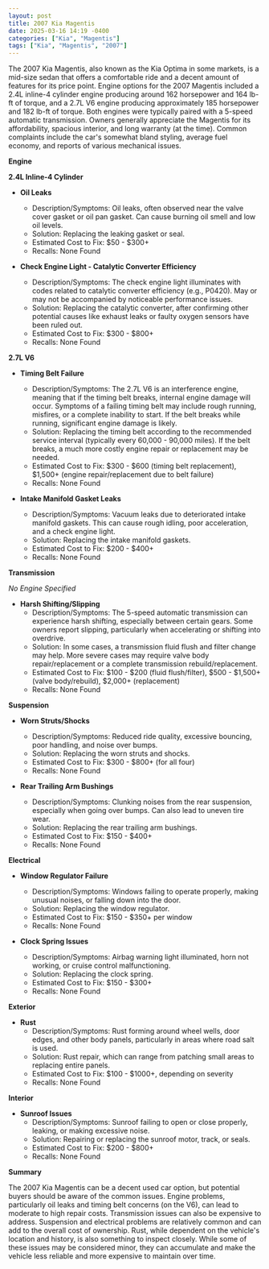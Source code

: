 ```yaml
---
layout: post
title: 2007 Kia Magentis
date: 2025-03-16 14:19 -0400
categories: ["Kia", "Magentis"]
tags: ["Kia", "Magentis", "2007"]
---
```

The 2007 Kia Magentis, also known as the Kia Optima in some markets, is a mid-size sedan that offers a comfortable ride and a decent amount of features for its price point. Engine options for the 2007 Magentis included a 2.4L inline-4 cylinder engine producing around 162 horsepower and 164 lb-ft of torque, and a 2.7L V6 engine producing approximately 185 horsepower and 182 lb-ft of torque. Both engines were typically paired with a 5-speed automatic transmission. Owners generally appreciate the Magentis for its affordability, spacious interior, and long warranty (at the time). Common complaints include the car's somewhat bland styling, average fuel economy, and reports of various mechanical issues.

**Engine**

**2.4L Inline-4 Cylinder**

* **Oil Leaks**
    * Description/Symptoms: Oil leaks, often observed near the valve cover gasket or oil pan gasket. Can cause burning oil smell and low oil levels.
    * Solution: Replacing the leaking gasket or seal.
    * Estimated Cost to Fix: $50 - $300+
    * Recalls: None Found

* **Check Engine Light - Catalytic Converter Efficiency**
    * Description/Symptoms: The check engine light illuminates with codes related to catalytic converter efficiency (e.g., P0420). May or may not be accompanied by noticeable performance issues.
    * Solution: Replacing the catalytic converter, after confirming other potential causes like exhaust leaks or faulty oxygen sensors have been ruled out.
    * Estimated Cost to Fix: $300 - $800+
    * Recalls: None Found

**2.7L V6**

* **Timing Belt Failure**
    * Description/Symptoms: The 2.7L V6 is an interference engine, meaning that if the timing belt breaks, internal engine damage will occur. Symptoms of a failing timing belt may include rough running, misfires, or a complete inability to start. If the belt breaks while running, significant engine damage is likely.
    * Solution: Replacing the timing belt according to the recommended service interval (typically every 60,000 - 90,000 miles). If the belt breaks, a much more costly engine repair or replacement may be needed.
    * Estimated Cost to Fix: $300 - $600 (timing belt replacement), $1,500+ (engine repair/replacement due to belt failure)
    * Recalls: None Found

* **Intake Manifold Gasket Leaks**
    * Description/Symptoms: Vacuum leaks due to deteriorated intake manifold gaskets. This can cause rough idling, poor acceleration, and a check engine light.
    * Solution: Replacing the intake manifold gaskets.
    * Estimated Cost to Fix: $200 - $400+
    * Recalls: None Found

**Transmission**

*No Engine Specified*
* **Harsh Shifting/Slipping**
    * Description/Symptoms: The 5-speed automatic transmission can experience harsh shifting, especially between certain gears. Some owners report slipping, particularly when accelerating or shifting into overdrive.
    * Solution: In some cases, a transmission fluid flush and filter change may help. More severe cases may require valve body repair/replacement or a complete transmission rebuild/replacement.
    * Estimated Cost to Fix: $100 - $200 (fluid flush/filter), $500 - $1,500+ (valve body/rebuild), $2,000+ (replacement)
    * Recalls: None Found

**Suspension**

* **Worn Struts/Shocks**
    * Description/Symptoms: Reduced ride quality, excessive bouncing, poor handling, and noise over bumps.
    * Solution: Replacing the worn struts and shocks.
    * Estimated Cost to Fix: $300 - $800+ (for all four)
    * Recalls: None Found

* **Rear Trailing Arm Bushings**
    * Description/Symptoms: Clunking noises from the rear suspension, especially when going over bumps. Can also lead to uneven tire wear.
    * Solution: Replacing the rear trailing arm bushings.
    * Estimated Cost to Fix: $150 - $400+
    * Recalls: None Found

**Electrical**

* **Window Regulator Failure**
    * Description/Symptoms: Windows failing to operate properly, making unusual noises, or falling down into the door.
    * Solution: Replacing the window regulator.
    * Estimated Cost to Fix: $150 - $350+ per window
    * Recalls: None Found

* **Clock Spring Issues**
    * Description/Symptoms: Airbag warning light illuminated, horn not working, or cruise control malfunctioning.
    * Solution: Replacing the clock spring.
    * Estimated Cost to Fix: $150 - $300+
    * Recalls: None Found

**Exterior**

* **Rust**
    * Description/Symptoms: Rust forming around wheel wells, door edges, and other body panels, particularly in areas where road salt is used.
    * Solution: Rust repair, which can range from patching small areas to replacing entire panels.
    * Estimated Cost to Fix: $100 - $1000+, depending on severity
    * Recalls: None Found

**Interior**

* **Sunroof Issues**
    * Description/Symptoms: Sunroof failing to open or close properly, leaking, or making excessive noise.
    * Solution: Repairing or replacing the sunroof motor, track, or seals.
    * Estimated Cost to Fix: $200 - $800+
    * Recalls: None Found

**Summary**

The 2007 Kia Magentis can be a decent used car option, but potential buyers should be aware of the common issues. Engine problems, particularly oil leaks and timing belt concerns (on the V6), can lead to moderate to high repair costs. Transmission issues can also be expensive to address. Suspension and electrical problems are relatively common and can add to the overall cost of ownership. Rust, while dependent on the vehicle's location and history, is also something to inspect closely. While some of these issues may be considered minor, they can accumulate and make the vehicle less reliable and more expensive to maintain over time.

